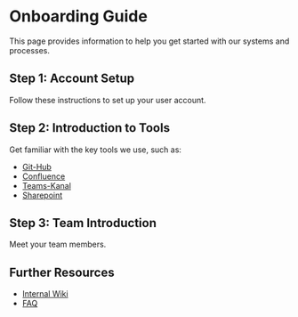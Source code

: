 # Onboarding Guide

This page provides information to help you get started with our systems and processes.

## Step 1: Account Setup

Follow these instructions to set up your user account.

## Step 2: Introduction to Tools

Get familiar with the key tools we use, such as:

- [Git-Hub](index.md#git-hub)
- [Confluence](index.md#confluence)
- [Teams-Kanal](index.md#teams-kanal)
- [Sharepoint](index.md#sharepoint)

## Step 3: Team Introduction

Meet your team members.

## Further Resources

- [Internal Wiki](https://your-internal-wiki.com)
- [FAQ](faq.md)
